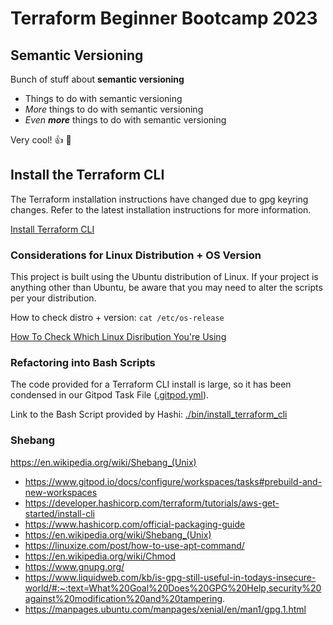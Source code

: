 # Terraform Beginner Bootcamp 2023

## Semantic Versioning

Bunch of stuff about **semantic versioning**

- Things to do with semantic versioning
- *More* things to do with semantic versioning
- *Even __more__* things to do with semantic versioning

Very cool! :thumbsup:
:shrug:

## Install the Terraform CLI

The Terraform installation instructions have changed due to gpg keyring changes. Refer to the latest installation instructions for more information.

[Install Terraform CLI](https://developer.hashicorp.com/terraform/tutorials/aws-get-started/install-cli)

### Considerations for Linux Distribution + OS Version

This project is built using the Ubuntu distribution of Linux. If your project is anything other than Ubuntu, be aware that you may need to alter the scripts per your distribution. 

How to check distro + version: ```cat /etc/os-release```

[How To Check Which Linux Disribution You're Using](https://www.tecmint.com/check-linux-os-version/#:~:text=The%20best%20way%20to%20determine,on%20almost%20all%20Linux%20systems)

### Refactoring into Bash Scripts

The code provided for a Terraform CLI install is large, so it has been condensed in our Gitpod Task File ([.gitpod.yml](.gitpod.yml)).

Link to the Bash Script provided by Hashi: [./bin/install_terraform_cli](./bin/install_terraform_cli)


### Shebang



https://en.wikipedia.org/wiki/Shebang_(Unix)

- https://www.gitpod.io/docs/configure/workspaces/tasks#prebuild-and-new-workspaces
- https://developer.hashicorp.com/terraform/tutorials/aws-get-started/install-cli
- https://www.hashicorp.com/official-packaging-guide
- https://en.wikipedia.org/wiki/Shebang_(Unix)
- https://linuxize.com/post/how-to-use-apt-command/
- https://en.wikipedia.org/wiki/Chmod
- https://www.gnupg.org/
- https://www.liquidweb.com/kb/is-gpg-still-useful-in-todays-insecure-world/#:~:text=What%20Goal%20Does%20GPG%20Help,security%20against%20modification%20and%20tampering.
- https://manpages.ubuntu.com/manpages/xenial/en/man1/gpg.1.html